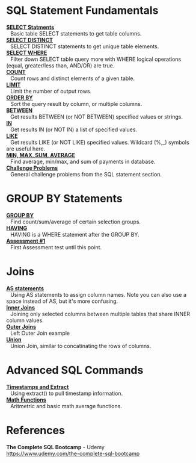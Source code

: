 # SQL Statement Fundamentals 

**[SELECT Statments](https://github.com/nkuhta/SQL-Bootcamp/blob/master/SELECT.sql)**  
&ensp; Basic table SELECT statements to get table columns.  
**[SELECT DISTINCT](https://github.com/nkuhta/SQL-Bootcamp/blob/master/SELECT_DISTINCT.sql)**  
&ensp; SELECT DISTINCT statements to get unique table elements.  
**[SELECT WHERE](https://github.com/nkuhta/SQL-Bootcamp/blob/master/SELECT_WHERE.sql)**  
&ensp; Filter down SELECT table query more with WHERE logical operations (equal, greater/less than, AND/OR) are true.  
**[COUNT](https://github.com/nkuhta/SQL-Bootcamp/blob/master/COUNT.sql)**  
&ensp; Count rows and distinct elements of a given table.  
**[LIMIT](https://github.com/nkuhta/SQL-Bootcamp/blob/master/LIMIT.sql)**  
&ensp;  Limit the number of output rows.  
**[ORDER BY](https://github.com/nkuhta/SQL-Bootcamp/blob/master/ORDER_BY.sql)**  
&ensp;  Sort the query result by column, or multiple columns.  
**[BETWEEN](https://github.com/nkuhta/SQL-Bootcamp/blob/master/BETWEEN.sql)**  
&ensp;  Get results BETWEEN (or NOT BETWEEN) specified values or strings.  
**[IN](https://github.com/nkuhta/SQL-Bootcamp/blob/master/IN.sql)**  
&ensp;  Get results IN (or NOT IN) a list of specified values.  
**[LIKE](https://github.com/nkuhta/SQL-Bootcamp/blob/master/LIKE.sql)**  
&ensp;  Get results LIKE (or NOT LIKE) specified values.  Wildcard (%,_) symbols are useful here.  
**[MIN, MAX, SUM, AVERAGE](https://github.com/nkuhta/SQL-Bootcamp/blob/master/MIN_MAX_SUM_AVG.sql)**  
&ensp;  Find average, min/max, and sum of payments in database.  
**[Challenge Problems](https://github.com/nkuhta/SQL-Bootcamp/blob/master/Challenge_01.sql)**  
&ensp;  General challenge problems from the SQL statement section. 

#  GROUP BY Statements 
**[GROUP BY](https://github.com/nkuhta/SQL-Bootcamp/blob/master/GROUP_BY.sql)**  
&ensp;  Find count/sum/average of certain selection groups.   
**[HAVING](https://github.com/nkuhta/SQL-Bootcamp/blob/master/HAVING.sql)**  
&ensp;  HAVING is a WHERE statement after the GROUP BY.     
**[Assessment #1](https://github.com/nkuhta/SQL-Bootcamp/blob/master/Assessment_01.sql)**  
&ensp;  First Assessment test until this point.  

#  Joins 
**[AS statements](https://github.com/nkuhta/SQL-Bootcamp/blob/master/AS.sql)**  
&ensp;  Using AS statements to assign column names.  Note you can also use a space instead of AS, but it's more confusing.  
**[Inner Joins](https://github.com/nkuhta/SQL-Bootcamp/blob/master/Inner_Join.sql)**  
&ensp;  Joining only selected columns between multiple tables that share INNER column values.  
**[Outer Joins](https://github.com/nkuhta/SQL-Bootcamp/blob/master/Outer_Join.sql)**  
&ensp;  Left Outer Join example  
**[Union](https://github.com/nkuhta/SQL-Bootcamp/blob/master/UNION.sql)**  
&ensp;  Union Join, similar to concatinating the rows of columns.  

#  Advanced SQL Commands 
**[Timestamps and Extract](https://github.com/nkuhta/SQL-Bootcamp/blob/master/Timestamps_and_Extract.sql)**  
&ensp;  Using extract() to pull timestamp information.  
**[Math Functions](https://github.com/nkuhta/SQL-Bootcamp/blob/master/Math_Functions.sql)**  
&ensp;  Aritmetric and basic math average functions. 




# References
**The Complete SQL Bootcamp** - Udemy  
https://www.udemy.com/the-complete-sql-bootcamp